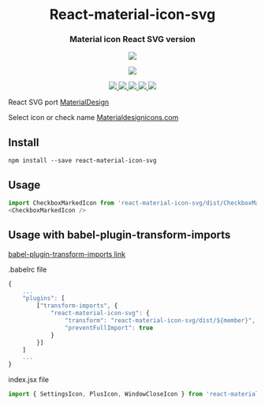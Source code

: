 <h1 align="center">
  React-material-icon-svg
</h1>

<h3 align="center">
  Material icon React SVG version
</h3>

<p align="center">
  <a href="https://github.com/vaeum/react-material-icon-svg">
    <img src="https://github.com/vaeum/react-material-icon-svg/blob/master/cover.png?raw=true">
  </a>
</p>

<p align="center">
  <a href="https://nodei.co/npm/react-material-icon-svg/">
    <img src="https://nodei.co/npm-dl/react-material-icon-svg.png?months=1">
  </a>
</p>

<p align="center">
  <a href="https://travis-ci.org/vaeum/react-material-icon-svg/">
    <img src="https://travis-ci.org/vaeum/react-material-icon-svg.svg?branch=master">
  </a>
  <a href="https://www.npmjs.com/package/react-material-icon-svg">
    <img src="https://img.shields.io/npm/v/react-material-icon-svg.svg">
  </a>
  <a href="https://www.npmjs.com/package/react-material-icon-svg">
    <img src="https://img.shields.io/npm/dm/react-material-icon-svg.svg">
  </a>
  <a href="http://prose.io/#vaeum/react-material-icon-svg">
    <img src="https://img.shields.io/badge/edit-prose.io-blue.svg">
  </a>
  <a href="https://unpkg.com/react-material-icon-svg/">
    <img src="https://img.shields.io/badge/unpkg-com-green.svg">
  </a>
</p>

React SVG port [MaterialDesign](https://github.com/Templarian/MaterialDesign/)

Select icon or check name [Materialdesignicons.com](https://materialdesignicons.com/)

## Install

```
npm install --save react-material-icon-svg
```

## Usage

```javascript
import CheckboxMarkedIcon from 'react-material-icon-svg/dist/CheckboxMarkedIcon';
<CheckboxMarkedIcon />
```

## Usage with babel-plugin-transform-imports

[babel-plugin-transform-imports link](https://www.npmjs.com/package/babel-plugin-transform-imports)

.babelrc file

```javascript
{
	...
    "plugins": [
        ["transform-imports", {
            "react-material-icon-svg": {
                "transform": "react-material-icon-svg/dist/${member}",
                "preventFullImport": true
            }
        }]
    ]
    ...
}
```

index.jsx file

```javascript
import { SettingsIcon, PlusIcon, WindowCloseIcon } from 'react-material-icon-svg';
```
